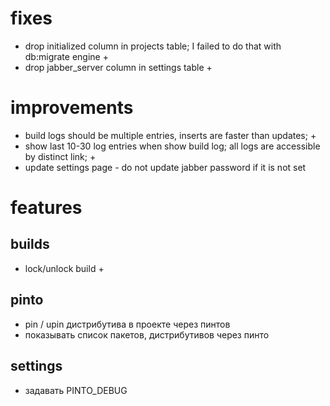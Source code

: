 # fixes
- drop initialized column in projects table; I failed to do that with db:migrate engine +
- drop jabber_server column in settings table +

# improvements
- build logs should be multiple entries, inserts are faster than updates; +
- show last 10-30 log entries when show build log; all logs are accessible by distinct link; +
- update settings page - do not update jabber password if it is not set

# features

## builds
- lock/unlock build +

## pinto
- pin / upin дистрибутива в проекте через пинтов
- показывать список пакетов, дистрибутивов через пинто

## settings
- задавать PINTO_DEBUG

